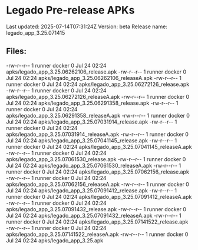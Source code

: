 # Legado Pre-release APKs
Last updated: 2025-07-14T07:31:24Z
Version: beta
Release name: legado_app_3.25.071415
## Files:
-rw-r--r-- 1 runner docker 0 Jul 24 02:24 apks/legado_app_3.25.06262106_release.apk
-rw-r--r-- 1 runner docker 0 Jul 24 02:24 apks/legado_app_3.25.06262106_releaseA.apk
-rw-r--r-- 1 runner docker 0 Jul 24 02:24 apks/legado_app_3.25.06272126_release.apk
-rw-r--r-- 1 runner docker 0 Jul 24 02:24 apks/legado_app_3.25.06272126_releaseA.apk
-rw-r--r-- 1 runner docker 0 Jul 24 02:24 apks/legado_app_3.25.06291358_release.apk
-rw-r--r-- 1 runner docker 0 Jul 24 02:24 apks/legado_app_3.25.06291358_releaseA.apk
-rw-r--r-- 1 runner docker 0 Jul 24 02:24 apks/legado_app_3.25.07031914_release.apk
-rw-r--r-- 1 runner docker 0 Jul 24 02:24 apks/legado_app_3.25.07031914_releaseA.apk
-rw-r--r-- 1 runner docker 0 Jul 24 02:24 apks/legado_app_3.25.07041145_release.apk
-rw-r--r-- 1 runner docker 0 Jul 24 02:24 apks/legado_app_3.25.07041145_releaseA.apk
-rw-r--r-- 1 runner docker 0 Jul 24 02:24 apks/legado_app_3.25.07061530_release.apk
-rw-r--r-- 1 runner docker 0 Jul 24 02:24 apks/legado_app_3.25.07061530_releaseA.apk
-rw-r--r-- 1 runner docker 0 Jul 24 02:24 apks/legado_app_3.25.07062156_release.apk
-rw-r--r-- 1 runner docker 0 Jul 24 02:24 apks/legado_app_3.25.07062156_releaseA.apk
-rw-r--r-- 1 runner docker 0 Jul 24 02:24 apks/legado_app_3.25.07091412_release.apk
-rw-r--r-- 1 runner docker 0 Jul 24 02:24 apks/legado_app_3.25.07091412_releaseA.apk
-rw-r--r-- 1 runner docker 0 Jul 24 02:24 apks/legado_app_3.25.07091432_release.apk
-rw-r--r-- 1 runner docker 0 Jul 24 02:24 apks/legado_app_3.25.07091432_releaseA.apk
-rw-r--r-- 1 runner docker 0 Jul 24 02:24 apks/legado_app_3.25.07141522_release.apk
-rw-r--r-- 1 runner docker 0 Jul 24 02:24 apks/legado_app_3.25.07141522_releaseA.apk
-rw-r--r-- 1 runner docker 0 Jul 24 02:24 apks/legado_app_3.25.apk
